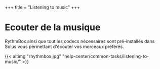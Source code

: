 +++
title = "Listening to music"
+++
# Ecouter de la musique

RythmBox ainsi que tout les codecs nécessaires sont pré-installés dans Solus vous permettant d'écouter vos morceaux préférés.

{{< altimg "rhythmbox.jpg" "help-center/common-tasks/listening-to-music/" >}}
